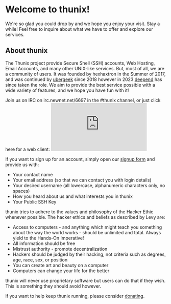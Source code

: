 # Welcome to thunix!

We're so glad you could drop by and we hope you enjoy your visit. Stay a while! Feel free to inquire about what we have to offer and explore our services.


## About thunix

The Thunix project provide Secure Shell (SSH) accounts, Web Hosting, Email Accounts, and many other UNIX-like services. But, most of all, we are a community of users. It was founded by hexhaxtron in the Summer of 2017, and was continued by [ubergeek](/~ubergeek) since 2018 however in 2023 [deepend](/~deepend) has since taken the role. We aim to provide the best service possible with a wide variety of features, and we hope you have fun with it!


Join us on IRC on irc.newnet.net/6697 in the #thunix channel, or just click here for a web client: [![#thunix channel](https://stats.newnet.net/badges/badge.php?channel=%23thunix)](https://tilde.chat/kiwi/#thunix)

If you want to sign up for an account, simply open our [signup form](/signup) and provide us with:

* Your contact name
* Your email address (so that we can contact you with login details)
* Your desired username (all lowercase, alphanumeric characters only, no spaces)
* How you heard about us and what interests you in thunix
* Your Public SSH Key

thunix tries to adhere to the values and philosophy of the Hacker Ethic whenever possible. The hacker ethics and beliefs as described by Levy are:

* Access to computers - and anything which might teach you something about the way the world works - should be unlimited and total. Always yield to the Hands-On Imperative!
* All information should be free
* Mistrust authority - promote decentralization
* Hackers should be judged by their hacking, not criteria such as degrees, age, race, sex, or position
* You can create art and beauty on a computer
* Computers can change your life for the better

thunix will never use proprietary software but users can do that if they wish. This is something they should avoid however.

If you want to help keep thunix running, please consider [donating](/donate).
